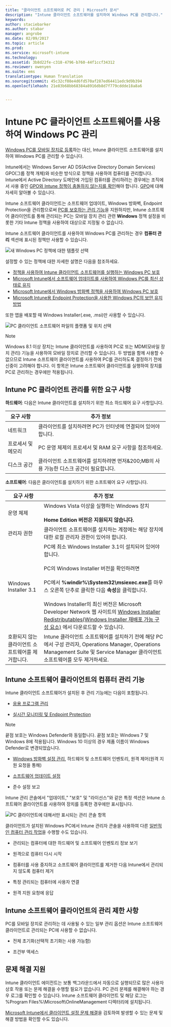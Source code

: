 ```yaml
---
title: "클라이언트 소프트웨어로 PC 관리 | Microsoft 문서"
description: "Intune 클라이언트 소프트웨어를 설치하여 Windows PC를 관리합니다."
keywords: 
author: staciebarker
ms.author: stabar
manager: angrobe
ms.date: 02/09/2017
ms.topic: article
ms.prod: 
ms.service: microsoft-intune
ms.technology: 
ms.assetid: 3b8d22fe-c318-4796-b760-44f1ccf34312
ms.reviewer: owenyen
ms.suite: ems
translationtype: Human Translation
ms.sourcegitcommit: 45c32cf08e4d6fd570af287ed64411edc9d9b394
ms.openlocfilehash: 21e83b68bb68384a8916db8d7f779cddde18a8a6


---
```


# <a name="manage-windows-pcs-with-intune-pc-client-software"></a>Intune PC 클라이언트 소프트웨어를 사용하여 Windows PC 관리
[Windows PC를 모바일 장치로 등록](set-up-windows-device-management-with-microsoft-intune.md)하는 대신, Intune 클라이언트 소프트웨어를 설치하여 Windows PC를 관리할 수 있습니다.

Intune에서는 Windows Server AD DS(Active Directory Domain Services) GPO(그룹 정책 개체)와 비슷한 방식으로 정책을 사용하여 컴퓨터를 관리합니다. Intune에서 Active Directory 도메인에 가입된 컴퓨터를 관리하려는 경우에는 조직에서 사용 중인 [GPO와 Intune 정책이 충돌하지 않는지를 확인](resolve-gpo-and-microsoft-intune-policy-conflicts.md)해야 합니다. [GPO](https://technet.microsoft.com/library/hh147307.aspx)에 대해 자세히 알아볼 수 있습니다.

Intune 소프트웨어 클라이언트는 소프트웨어 업데이트, Windows 방화벽, Endpoint Protection을 관리함으로써 [PC를 보호하는 관리 기능](policies-to-protect-windows-pcs-in-microsoft-intune.md)을 지원하지만, Intune 소프트웨어 클라이언트를 통해 관리되는 PC는 모바일 장치 관리 관련 **Windows** 정책 설정을 비롯한 기타 Intune 정책을 사용하여 대상으로 지정될 수 없습니다. 

Intune 소프트웨어 클라이언트를 사용하여 Windows PC를 관리하는 경우 **컴퓨터 관리** 섹션에 표시된 정책만 사용할 수 있습니다.

  ![새 Windows PC 정책에 대한 템플릿 선택](../media/select-template-for-pc-policy.png)

설정할 수 있는 정책에 대한 자세한 설명은 다음을 참조하세요.

- [정책을 사용하여 Intune 클라이언트 소프트웨어를 실행하는 Windows PC 보호](https://docs.microsoft.com/intune/deploy-use/policies-to-protect-windows-pcs-in-microsoft-intune)
- [Microsoft Intune에서 소프트웨어 업데이트를 사용하여 Windows PC를 최신 상태로 유지](https://docs.microsoft.com/intune/deploy-use/keep-windows-pcs-up-to-date-with-software-updates-in-microsoft-intune)
- [Microsoft Intune에서 Windows 방화벽 정책을 사용하여 Windows PC 보호](https://docs.microsoft.com/intune/deploy-use/help-protect-windows-pcs-using-windows-firewall-policies-in-microsoft-intune)
- [Microsoft Intune용 Endpoint Protection을 사용한 Windows PC의 보안 유지 방법](https://docs.microsoft.com/intune/deploy-use/help-secure-windows-pcs-with-endpoint-protection-for-microsoft-intune)

또한 앱을 배포할 때 Windows Installer(.exe, .msi)만 사용할 수 있습니다.

  ![PC 클라이언트 소프트웨어 파일의 플랫폼 및 위치 선택](../media/select-platform-of-software-files-for-pc-agent.png)

> [!NOTE]
> Windows 8.1 이상 장치는 Intune 클라이언트를 사용하여 PC로 또는 MDM(모바일 장치 관리) 기능을 사용하여 모바일 장치로 관리할 수 있습니다. 두 방법을 함께 사용할 수 없으므로 Intune 소프트웨어 클라이언트를 사용하여 PC를 관리하도록 결정하기 전에 신중이 고려해야 합니다. 이 항목은 Intune 소프트웨어 클라이언트를 실행하여 장치를 PC로 관리하는 경우에만 적용됩니다.

## <a name="requirements-for-intune-pc-client-management"></a>Intune PC 클라이언트 관리를 위한 요구 사항

**하드웨어**: 다음은 Intune 클라이언트를 설치하기 위한 최소 하드웨어 요구 사항입니다.

|요구 사항|추가 정보|
|---------------|--------------------|
|네트워크|클라이언트를 설치하려면 PC가 인터넷에 연결되어 있어야 합니다.|
|프로세서 및 메모리|PC 운영 체제의 프로세서 및 RAM 요구 사항을 참조하세요.|
|디스크 공간|클라이언트 소프트웨어를 설치하려면 먼저&200;MB의 사용 가능한 디스크 공간이 필요합니다.|

**소프트웨어**: 다음은 클라이언트를 설치하기 위한 소프트웨어 요구 사항입니다.

|요구 사항|추가 정보|
|---------------|--------------------|
|운영 체제 | Windows Vista 이상을 실행하는 Windows 장치 </br></br>**Home Edition 버전은 지원되지 않습니다.**|
|관리자 권한|클라이언트 소프트웨어를 설치하는 계정에는 해당 장치에 대한 로컬 관리자 권한이 있어야 합니다.|
|Windows Installer 3.1|PC에 최소 Windows Installer 3.1이 설치되어 있어야 합니다.<br /><br />PC의 Windows Installer 버전을 확인하려면<br /><br />  PC에서 **%windir%\System32\msiexec.exe**를 마우스 오른쪽 단추로 클릭한 다음 **속성**을 클릭합니다.<br /><br />Windows Installer의 최신 버전은 Microsoft Developer Network 웹 사이트의 [Windows Installer Redistributables(Windows Installer 재배포 가능 구성 요소)](http://go.microsoft.com/fwlink/?LinkID=234258) 에서 다운로드할 수 있습니다.|
|호환되지 않는 클라이언트 소프트웨어를 제거합니다.|Intune 클라이언트 소프트웨어를 설치하기 전에 해당 PC에서 구성 관리자, Operations Manager, Operations Management Suite 및 Service Manager 클라이언트 소프트웨어를 모두 제거하세요.|

## <a name="computer-management-capabilities-with-the-intune-software-client"></a>Intune 소프트웨어 클라이언트의 컴퓨터 관리 기능

Intune 클라이언트 소프트웨어가 설치된 후 관리 기능에는 다음이 포함됩니다. 

- [응용 프로그램 관리](deploy-apps-in-microsoft-intune.md)

- [실시간 모니터링 및 Endpoint Protection](help-secure-windows-pcs-with-endpoint-protection-for-microsoft-intune.md)

 > [!NOTE]
 > 끝점 보호는 Windows Defender와 동일합니다. 끝점 보호는 Windows 7 및 Windows 8에 적용됩니다. Windows 10 이상의 경우 제품 이름이 Windows Defender로 변경되었습니다.

- [Windows 방화벽 설정 관리](help-protect-windows-pcs-using-windows-firewall-policies-in-microsoft-intune.md), 하드웨어 및 소프트웨어 인벤토리, 원격 제어(원격 지원 요청을 통해)

- [소프트웨어 업데이트 설정](keep-windows-pcs-up-to-date-with-software-updates-in-microsoft-intune.md)

- 준수 설정 보고

Intune 관리 콘솔에서 "업데이트," "보호" 및 "라이선스"와 같은 특정 섹션은 Intune 소프트웨어 클라이언트를 사용하여 장치를 등록한 경우에만 표시됩니다.

  ![PC 클라이언트에 대해서만 표시되는 관리 콘솔 항목](../media/admin-console-settings-only-for-pc-agent.png)

클라이언트가 설치된 Windows PC에서 Intune 관리자 콘솔을 사용하여 다른 [일반적인 컴퓨터 관리 작업](common-windows-pc-management-tasks-with-the-microsoft-intune-computer-client.md)을 수행할 수도 있습니다.

-   관리되는 컴퓨터에 대한 하드웨어 및 소프트웨어 인벤토리 정보 보기

-   원격으로 컴퓨터 다시 시작

-   컴퓨터를 사용 중지하고 소프트웨어 클라이언트를 제거한 다음 Intune에서 관리되지 않도록 컴퓨터 제거

-   특정 관리되는 컴퓨터에 사용자 연결

-   원격 지원 요청에 응답

## <a name="management-limitations-of-the-intune-software-client"></a>Intune 소프트웨어 클라이언트의 관리 제한 사항

PC를 모바일 장치로 관리하는 데 사용될 수 있는 일부 관리 옵션은 Intune 소프트웨어 클라이언트로 관리되는 PC에 사용할 수 없습니다.

-   전체 초기화(선택적 초기화는 사용 가능함)

-   조건부 액세스

## <a name="help-with-troubleshooting"></a>문제 해결 지원

Intune 클라이언트 에이전트는 보통 백그라운드에서 자동으로 실행되므로 많은 사용자 상호 작용 또는 문제 해결을 수행할 필요가 없습니다. PC 관리 문제를 해결해야 하는 경우 로그를 확인할 수 있습니다. Intune 소프트웨어 클라이언트 및 해당 로그는 %Program Files%\Microsoft\OnlineManagement 디렉터리에 설치됩니다.

[Microsoft Intune에서 클라이언트 설정 문제 해결](/intune/troubleshoot/troubleshoot-client-setup-in-microsoft-intune)을 검토하여 발생할 수 있는 문제 및 해결 방법을 확인할 수도 있습니다.



<!--HONumber=Feb17_HO2-->


